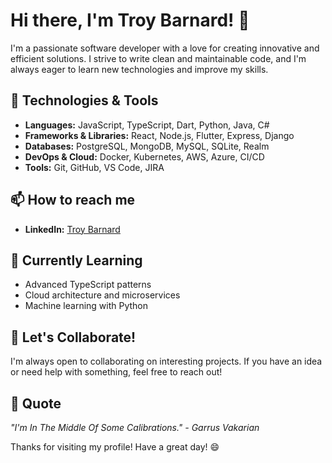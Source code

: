 # Hi there, I'm Troy Barnard! 👋

I'm a passionate software developer with a love for creating innovative and efficient solutions. I strive to write clean and maintainable code, and I'm always eager to learn new technologies and improve my skills.

## 🔧 Technologies & Tools

- **Languages:** JavaScript, TypeScript, Dart, Python, Java, C#
- **Frameworks & Libraries:** React, Node.js, Flutter, Express, Django
- **Databases:** PostgreSQL, MongoDB, MySQL, SQLite, Realm
- **DevOps & Cloud:** Docker, Kubernetes, AWS, Azure, CI/CD
- **Tools:** Git, GitHub, VS Code, JIRA

## 📫 How to reach me

- **LinkedIn:** [Troy Barnard](https://www.linkedin.com/in/troy-barnard/)

## 🌱 Currently Learning

- Advanced TypeScript patterns
- Cloud architecture and microservices
- Machine learning with Python

## 🤝 Let's Collaborate!

I'm always open to collaborating on interesting projects. If you have an idea or need help with something, feel free to reach out!

## 💬 Quote

_"I'm In The Middle Of Some Calibrations." - Garrus Vakarian_

Thanks for visiting my profile! Have a great day! 😄
